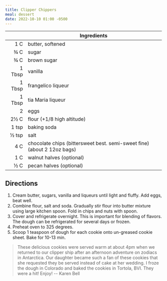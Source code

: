 ```yaml
---
title: Clipper Chippers
meal: dessert
date: 2022-10-10 01:00 -0500
---
```



|| Ingredients |
|-:|-|
1 C    | butter, softened
¾ C    | sugar
¾ C    | brown sugar
1 Tbsp | vanilla
1 Tbsp | frangelico liqueur
1 Tbsp | tia Maria liqueur
2      | eggs
2½ C   | flour (+1/8 high altitude)
1 tsp  | baking soda
½ tsp  | salt
4 C    | chocolate chips (bittersweet best. semi-sweet fine) (about 2 12oz bags)
1 C    | walnut halves (optional)
½ C    | pecan halves (optional)

## Directions

1. Cream butter, sugars, vanilla and liqueurs until light and fluffy. Add eggs, beat well.
2. Combine flour, salt and soda. Gradually stir flour into butter mixture using large kitchen spoon. Fold in chips and nuts with spoon.
3. Cover and refrigerate overnight. This is important for blending of flavors. The dough can be refrigerated for several days or frozen.
4. Preheat oven to 325 degrees.
5. Scoop 1 teaspoon of dough for each cookie onto un-greased cookie sheet. Bake for 10-13 min.

> These delicious cookies were served warm at about 4pm when we returned to our clipper ship after an afternoon adventure on zodiacs in Antarctica. Our daughter became such a fan of these cookies that she requested they be served instead of cake at her wedding. I froze the dough in Colorado and baked the cookies in Tortola, BVI. They were a hit! Enjoy! -- Karen Bell
